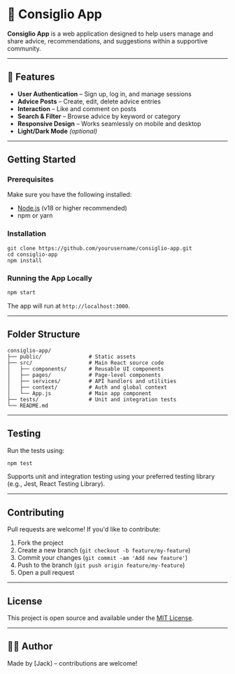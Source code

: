 # 🧠 Consiglio App

**Consiglio App** is a web application designed to help users manage and share advice, recommendations, and suggestions within a supportive community.

---

## 🌟 Features

-  **User Authentication** – Sign up, log in, and manage sessions
-  **Advice Posts** – Create, edit, delete advice entries
-  **Interaction** – Like and comment on posts
-  **Search & Filter** – Browse advice by keyword or category
-  **Responsive Design** – Works seamlessly on mobile and desktop
-  **Light/Dark Mode** *(optional)*

---

##  Getting Started

### Prerequisites

Make sure you have the following installed:

- [Node.js](https://nodejs.org/) (v18 or higher recommended)
- npm or yarn

###  Installation

```bas
git clone https://github.com/yourusername/consiglio-app.git
cd consiglio-app
npm install
```

###  Running the App Locally

```bash
npm start
```

The app will run at `http://localhost:3000`.

---

## Folder Structure

```
consiglio-app/
├── public/               # Static assets
├── src/                  # Main React source code
│   ├── components/       # Reusable UI components
│   ├── pages/            # Page-level components
│   ├── services/         # API handlers and utilities
│   ├── context/          # Auth and global context
│   └── App.js            # Main app component
├── tests/                # Unit and integration tests
└── README.md
```

---

## Testing

Run the tests using:

```bash
npm test
```

Supports unit and integration testing using your preferred testing library (e.g., Jest, React Testing Library).

---

## Contributing

Pull requests are welcome! If you'd like to contribute:

1. Fork the project
2. Create a new branch (`git checkout -b feature/my-feature`)
3. Commit your changes (`git commit -am 'Add new feature'`)
4. Push to the branch (`git push origin feature/my-feature`)
5. Open a pull request

---

## License

This project is open source and available under the [MIT License](LICENSE).

---

## 👨‍💻 Author

Made by [Jack] – contributions are welcome!
